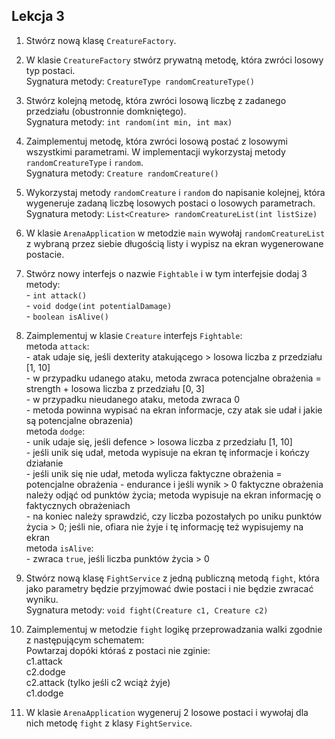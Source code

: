 ## Lekcja 3

1. Stwórz nową klasę `CreatureFactory`.

2. W klasie `CreatureFactory` stwórz prywatną metodę, która zwróci losowy typ
postaci.  
Sygnatura metody: `CreatureType randomCreatureType()`

3. Stwórz kolejną metodę, która zwróci losową liczbę z zadanego przedziału
(obustronnie domkniętego).  
Sygnatura metody: `int random(int min, int max)`

4. Zaimplementuj metodę, która zwróci losową postać z losowymi wszystkimi 
parametrami. W implementacji wykorzystaj metody `randomCreatureType`
i `random`.  
Sygnatura metody: `Creature randomCreature()`

5. Wykorzystaj metody `randomCreature` i `random` do napisanie kolejnej,
która wygeneruje zadaną liczbę losowych postaci o losowych parametrach.  
Sygnatura metody: `List<Creature> randomCreatureList(int listSize)`

6. W klasie `ArenaApplication` w metodzie `main` wywołaj `randomCreatureList`
z wybraną przez siebie długością listy i wypisz na ekran wygenerowane postacie.

7. Stwórz nowy interfejs o nazwie `Fightable` i w tym interfejsie dodaj 3 metody:   
\- `int attack()`  
\- `void dodge(int potentialDamage)`  
\- `boolean isAlive()`

8. Zaimplementuj w klasie `Creature` interfejs `Fightable`:  
metoda `attack`:  
\- atak udaje się, jeśli dexterity atakującego > losowa liczba z przedziału
[1, 10]  
\- w przypadku udanego ataku, metoda zwraca potencjalne obrażenia = strength
\+ losowa liczba z przedziału [0, 3]  
\- w przypadku nieudanego ataku, metoda zwraca 0  
\- metoda powinna wypisać na ekran informacje, czy atak sie udał i jakie
są potencjalne obrazenia)  
metoda `dodge`:  
\- unik udaje się, jeśli defence > losowa liczba z przedziału [1, 10]  
\- jeśli unik się udał, metoda wypisuje na ekran tę informacje i kończy działanie  
\- jeśli unik się nie udał, metoda wylicza faktyczne obrażenia = potencjalne
obrażenia - endurance i jeśli wynik > 0 faktyczne obrażenia należy odjąć od
punktów życia; metoda wypisuje na ekran informację o faktycznych obrażeniach  
\- na koniec należy sprawdzić, czy liczba pozostałych po uniku punktów życia > 0;
jeśli nie, ofiara nie żyje i tę informację też wypisujemy na ekran  
metoda `isAlive`:  
\- zwraca `true`, jeśli liczba punktów życia > 0 
  
9. Stwórz nową klasę `FightService` z jedną publiczną metodą `fight`, która
jako parametry będzie przyjmować dwie postaci i nie będzie zwracać wyniku.  
Sygnatura metody: `void fight(Creature c1, Creature c2)`  

10. Zaimplementuj w metodzie `fight` logikę przeprowadzania walki zgodnie
z następującym schematem:    
Powtarzaj dopóki któraś z postaci nie zginie:  
c1.attack  
c2.dodge  
c2.attack (tylko jeśli c2 wciąż żyje)  
c1.dodge

11. W klasie `ArenaApplication` wygeneruj 2 losowe postaci i wywołaj dla nich
metodę `fight` z klasy `FightService`.  
